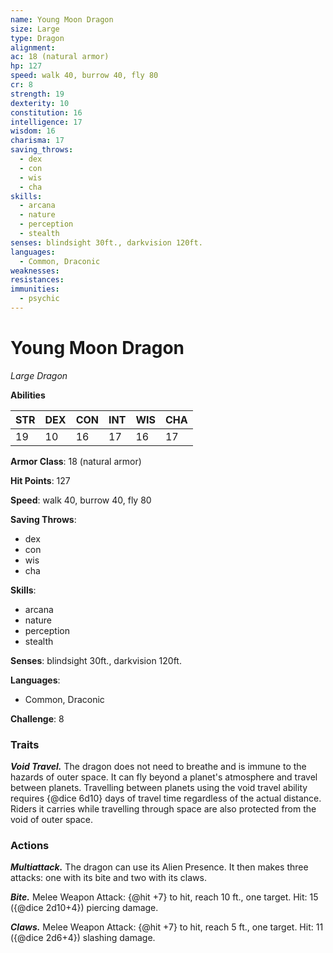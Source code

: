 ```yaml
---
name: Young Moon Dragon
size: Large
type: Dragon
alignment: 
ac: 18 (natural armor)
hp: 127
speed: walk 40, burrow 40, fly 80
cr: 8
strength: 19
dexterity: 10
constitution: 16
intelligence: 17
wisdom: 16
charisma: 17
saving_throws:
  - dex
  - con
  - wis
  - cha
skills:
  - arcana
  - nature
  - perception
  - stealth
senses: blindsight 30ft., darkvision 120ft.
languages:
  - Common, Draconic
weaknesses:
resistances:
immunities:
  - psychic
---
```


# Young Moon Dragon

*Large Dragon*

**Abilities**

| STR | DEX | CON | INT | WIS | CHA |
| --- | --- | --- | --- | --- | --- |
| 19 | 10 | 16 | 17 | 16 | 17 |

**Armor Class**: 18 (natural armor)

**Hit Points**: 127

**Speed**: walk 40, burrow 40, fly 80

**Saving Throws**:
  - dex
  - con
  - wis
  - cha

**Skills**:
  - arcana
  - nature
  - perception
  - stealth

**Senses**: blindsight 30ft., darkvision 120ft.

**Languages**:
  - Common, Draconic

**Challenge**: 8

### Traits
***Void Travel.*** The dragon does not need to breathe and is immune to the hazards of outer space. It can fly beyond a planet's atmosphere and travel between planets. Travelling between planets using the void travel ability requires {@dice 6d10} days of travel time regardless of the actual distance. Riders it carries while travelling through space are also protected from the void of outer space.

### Actions
***Multiattack.*** The dragon can use its Alien Presence. It then makes three attacks: one with its bite and two with its claws.

***Bite.*** Melee Weapon Attack: {@hit +7} to hit, reach 10 ft., one target. Hit: 15 ({@dice 2d10+4}) piercing damage.

***Claws.*** Melee Weapon Attack: {@hit +7} to hit, reach 5 ft., one target. Hit: 11 ({@dice 2d6+4}) slashing damage.

